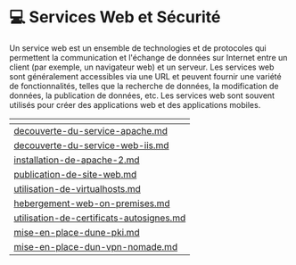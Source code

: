 # 💻 Services Web et Sécurité

Un service web est un ensemble de technologies et de protocoles qui permettent la communication et l'échange de données sur Internet entre un client (par exemple, un navigateur web) et un serveur. Les services web sont généralement accessibles via une URL et peuvent fournir une variété de fonctionnalités, telles que la recherche de données, la modification de données, la publication de données, etc. Les services web sont souvent utilisés pour créer des applications web et des applications mobiles.

<table data-card-size="large" data-view="cards"><thead><tr><th data-card-target data-type="content-ref"></th></tr></thead><tbody><tr><td><a href="decouverte-du-service-apache.md">decouverte-du-service-apache.md</a></td></tr><tr><td><a href="decouverte-du-service-web-iis.md">decouverte-du-service-web-iis.md</a></td></tr><tr><td><a href="installation-de-apache-2.md">installation-de-apache-2.md</a></td></tr><tr><td><a href="publication-de-site-web.md">publication-de-site-web.md</a></td></tr><tr><td><a href="utilisation-de-virtualhosts.md">utilisation-de-virtualhosts.md</a></td></tr><tr><td><a href="hebergement-web-on-premises.md">hebergement-web-on-premises.md</a></td></tr><tr><td><a href="utilisation-de-certificats-autosignes.md">utilisation-de-certificats-autosignes.md</a></td></tr><tr><td><a href="mise-en-place-dune-pki.md">mise-en-place-dune-pki.md</a></td></tr><tr><td><a href="mise-en-place-dun-vpn-nomade.md">mise-en-place-dun-vpn-nomade.md</a></td></tr></tbody></table>
